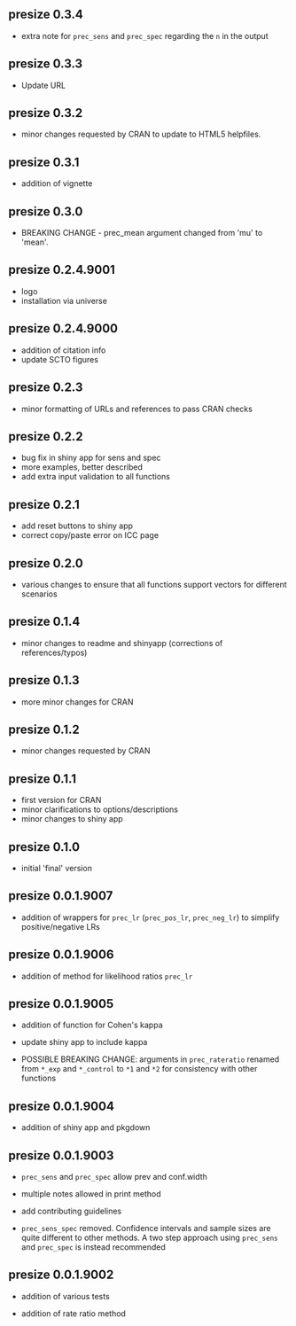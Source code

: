 presize 0.3.4
-----------------------------------------

* extra note for `prec_sens` and `prec_spec` regarding the `n` in the output

presize 0.3.3
-----------------------------------------

* Update URL

presize 0.3.2
-----------------------------------------

* minor changes requested by CRAN to update to HTML5 helpfiles.

presize 0.3.1
-----------------------------------------

* addition of vignette

presize 0.3.0
-----------------------------------------

* BREAKING CHANGE - prec_mean argument changed from 'mu' to 'mean'.


presize 0.2.4.9001
-----------------------------------------

* logo
* installation via universe


presize 0.2.4.9000
-----------------------------------------

* addition of citation info
* update SCTO figures

presize 0.2.3
-----------------------------------------

* minor formatting of URLs and references to pass CRAN checks

presize 0.2.2
-----------------------------------------

* bug fix in shiny app for sens and spec
* more examples, better described
* add extra input validation to all functions

presize 0.2.1
-----------------------------------------

* add reset buttons to shiny app
* correct copy/paste error on ICC page

presize 0.2.0
-----------------------------------------

* various changes to ensure that all functions support vectors for different scenarios


presize 0.1.4
-----------------------------------------

* minor changes to readme and shinyapp (corrections of references/typos)

presize 0.1.3
-----------------------------------------

* more minor changes for CRAN 

presize 0.1.2
-----------------------------------------

* minor changes requested by CRAN 

presize 0.1.1
-----------------------------------------

* first version for CRAN
* minor clarifications to options/descriptions
* minor changes to shiny app

presize 0.1.0
-----------------------------------------

* initial 'final' version

presize 0.0.1.9007
-----------------------------------------

* addition of wrappers for `prec_lr` (`prec_pos_lr`, `prec_neg_lr`) to simplify positive/negative LRs


presize 0.0.1.9006
-----------------------------------------

* addition of method for likelihood ratios `prec_lr`

presize 0.0.1.9005
-----------------------------------------

* addition of function for Cohen's kappa

* update shiny app to include kappa

* POSSIBLE BREAKING CHANGE: arguments in `prec_rateratio` renamed from `*_exp` and `*_control` to `*1` and `*2` for consistency with other functions

presize 0.0.1.9004
-----------------------------------------

* addition of shiny app and pkgdown

presize 0.0.1.9003
-----------------------------------------

* `prec_sens` and `prec_spec` allow prev and conf.width

* multiple notes allowed in print method

* add contributing guidelines

* `prec_sens_spec` removed. Confidence intervals and sample sizes are quite different to other methods. A two step approach using `prec_sens` and `prec_spec` is instead recommended


presize 0.0.1.9002
-----------------------------------------

* addition of various tests

* addition of rate ratio method
